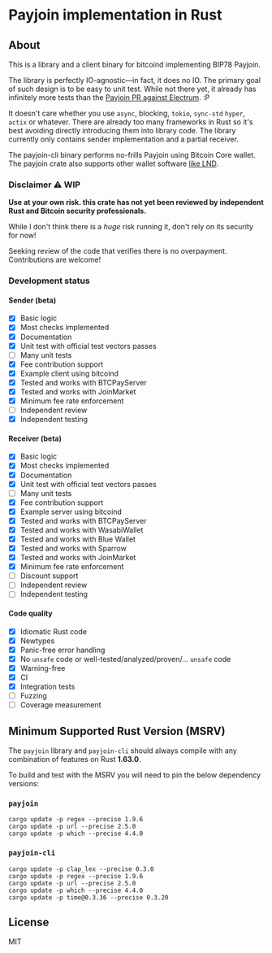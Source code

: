 # Payjoin implementation in Rust

## About

This is a library and a client binary for bitcoind implementing BIP78 Payjoin.

The library is perfectly IO-agnostic—in fact, it does no IO.
The primary goal of such design is to be easy to unit test.
While not there yet, it already has infinitely more tests than the [Payjoin PR against Electrum](https://github.com/spesmilo/electrum/pull/6804). :P

It doesn't care whether you use `async`, blocking, `tokio`, `sync-std` `hyper`, `actix` or whatever.
There are already too many frameworks in Rust so it's best avoiding directly introducing them into library code.
The library currently only contains sender implementation and a partial receiver.

The payjoin-cli binary performs no-frills Payjoin using Bitcoin Core wallet.
The payjoin crate also supports other wallet software [like LND](https://github.com/chaincase-app/nolooking).

### Disclaimer ⚠️ WIP

**Use at your own risk. this crate has not yet been reviewed by independent Rust and Bitcoin security professionals.**

While I don't think there is a *huge* risk running it, don't rely on its security for now!

Seeking review of the code that verifies there is no overpayment. Contributions are welcome!

### Development status

#### Sender (beta)

- [x] Basic logic
- [x] Most checks implemented
- [x] Documentation
- [x] Unit test with official test vectors passes
- [ ] Many unit tests
- [x] Fee contribution support
- [x] Example client using bitcoind
- [x] Tested and works with BTCPayServer
- [x] Tested and works with JoinMarket
- [x] Minimum fee rate enforcement
- [ ] Independent review
- [x] Independent testing

#### Receiver (beta)

- [x] Basic logic
- [x] Most checks implemented
- [x] Documentation
- [x] Unit test with official test vectors passes
- [ ] Many unit tests
- [x] Fee contribution support
- [x] Example server using bitcoind
- [x] Tested and works with BTCPayServer
- [x] Tested and works with WasabiWallet
- [x] Tested and works with Blue Wallet
- [x] Tested and works with Sparrow
- [x] Tested and works with JoinMarket
- [x] Minimum fee rate enforcement
- [ ] Discount support
- [ ] Independent review
- [ ] Independent testing

#### Code quality

- [x] Idiomatic Rust code
- [x] Newtypes
- [x] Panic-free error handling
- [x] No `unsafe` code or well-tested/analyzed/proven/... `unsafe` code
- [x] Warning-free
- [x] CI
- [x] Integration tests
- [ ] Fuzzing
- [ ] Coverage measurement

## Minimum Supported Rust Version (MSRV)

The `payjoin` library and `payjoin-cli` should always compile with any combination of features on Rust **1.63.0**.

To build and test with the MSRV you will need to pin the below dependency versions:

### `payjoin`

```shell
cargo update -p regex --precise 1.9.6
cargo update -p url --precise 2.5.0
cargo update -p which --precise 4.4.0
```

### `payjoin-cli`

```shell
cargo update -p clap_lex --precise 0.3.0
cargo update -p regex --precise 1.9.6
cargo update -p url --precise 2.5.0
cargo update -p which --precise 4.4.0
cargo update -p time@0.3.36 --precise 0.3.20
```

## License

MIT

